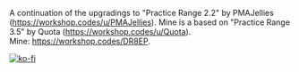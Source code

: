 A continuation of the upgradings to "Practice Range 2.2" by PMAJellies (https://workshop.codes/u/PMAJellies). Mine is a based on "Practice Range 3.5" by Quota (https://workshop.codes/u/Quota).<br>
Mine: https://workshop.codes/DR8EP.


[![ko-fi](https://ko-fi.com/img/githubbutton_sm.svg)](https://ko-fi.com/C0C212KF7N)
